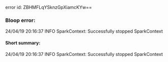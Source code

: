 error id: ZBHMFLqYSknzGpXiamcKYw==
### Bloop error:

24/04/19 20:16:37 INFO SparkContext: Successfully stopped SparkContext
#### Short summary: 

24/04/19 20:16:37 INFO SparkContext: Successfully stopped SparkContext